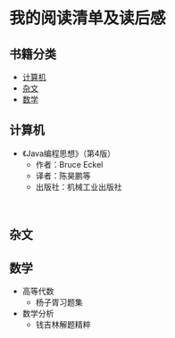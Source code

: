 # 我的阅读清单及读后感

## 书籍分类
- [计算机](#计算机)
- [杂文](#杂文)
- [数学](#数学)




## 计算机
 - 《Java编程思想》（第4版）
   - 作者：Bruce Eckel
   
   - 译者：陈昊鹏等
   
   - 出版社：机械工业出版社
  
   
  
 

   
   
   
## 杂文


## 数学

- 高等代数
  - 杨子胥习题集
- 数学分析
  - 钱吉林解题精粹
